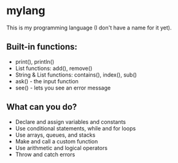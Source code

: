 # mylang

This is my programming language (I don't have a name for it yet).

## Built-in functions:
* print(), println()
* List functions: add(), remove()
* String & List functions: contains(), index(), sub()
* ask() - the input function
* see() - lets you see an error message

## What can you do?
* Declare and assign variables and constants
* Use conditional statements, while and for loops
* Use arrays, queues, and stacks
* Make and call a custom function
* Use arithmetic and logical operators
* Throw and catch errors
